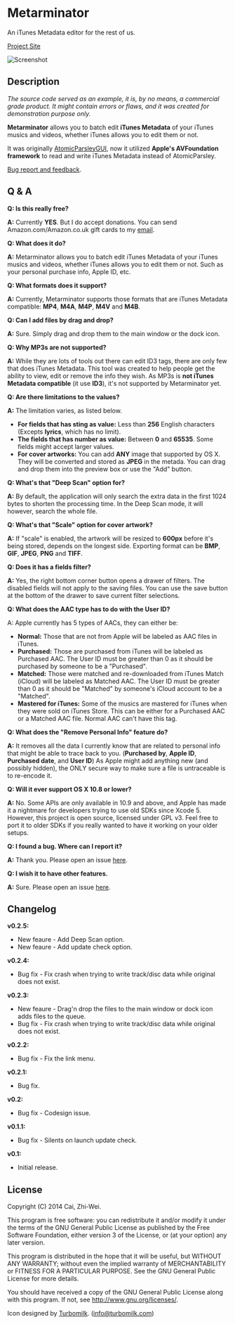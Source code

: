 Metarminator
============

An iTunes Metadata editor for the rest of us.

[Project Site](https://github.com/x43x61x69/Metarminator)

![Screenshot](https://dl.dropboxusercontent.com/s/h4r6j0qzofwsffx/Metarminator.png)



Description
-----------

*The source code served as an example, it is, by no means, a commercial grade product. It might contain errors or flaws, and it was created for demonstration purpose only.*

**Metarminator** allows you to batch edit **iTunes Metadata** of your iTunes musics and videos, whether iTunes allows you to edit them or not.

It was originally [AtomicParsleyGUI](https://github.com/x43x61x69/AtomicParsleyGUI), now it utilized **Apple's AVFoundation framework** to read and write iTunes Metadata instead of AtomicParsley.

[Bug report and feedback](https://github.com/x43x61x69/Metarminator/issues).


Q & A
-----

**Q: Is this really free?**

**A:** Currently **YES**. But I do accept donations. You can send Amazon.com/Amazon.co.uk gift cards to my [email](contact@reversi.ng).

**Q: What does it do?**

**A:** Metarminator allows you to batch edit iTunes Metadata of your iTunes musics and videos, whether iTunes allows you to edit them or not. Such as your personal purchase info, Apple ID, etc.

**Q: What formats does it support?**

**A:** Currently, Metarminator supports those formats that are iTunes Metadata compatible: **MP4**, **M4A**, **M4P**, **M4V** and **M4B**.

**Q: Can I add files by drag and drop?**

**A:** Sure. Simply drag and drop them to the main window or the dock icon.

**Q: Why MP3s are not supported?**

**A:** While they are lots of tools out there can edit ID3 tags, there are only few that does iTunes Metadata. This tool was created to help people get the ability to view, edit or remove the info they wish. As MP3s is **not iTunes Metadata compatible** (it use **ID3**), it's not supported by Metarminator yet.

**Q: Are there limitations to the values?**

**A:** The limitation varies, as listed below.

* **For fields that has sting as value:** Less than **256** English characters (Excepts **lyrics**, which has no limit).
* **The fields that has number as value:** Between **0** and **65535**. Some fields might accept larger values.
* **For cover artworks:** You can add **ANY** image that supported by OS X. They will be converted and stored as **JPEG** in the metada. You can drag and drop them into the preview box or use the "Add" button.

**Q: What's that "Deep Scan" option for?**

**A:** By default, the application will only search the extra data in the first 1024 bytes to shorten the processing time. In the Deep Scan mode, it will however, search the whole file.

**Q: What's that "Scale" option for cover artwork?**

**A:** If "scale" is enabled, the artwork will be resized to **600px** before it's being stored, depends on the longest side. Exporting format can be **BMP**, **GIF**, **JPEG**, **PNG** and **TIFF**.

**Q: Does it has a fields filter?**

**A:** Yes, the right bottom corner button opens a drawer of filters. The disabled fields will not apply to the saving files. You can use the save button at the bottom of the drawer to save current filter selections.

**Q: What does the AAC type has to do with the User ID?**

A: Apple currently has 5 types of AACs, they can either be:

* **Normal:** Those that are not from Apple will be labeled as AAC files in iTunes.
* **Purchased:** Those are purchased from iTunes will be labeled as Purchased AAC. The User ID must be greater than 0 as it should be purchased by someone to be a "Purchased".
* **Matched:** Those were matched and re-downloaded from iTunes Match (iCloud) will be labeled as Matched AAC. The User ID must be greater than 0 as it should be "Matched" by someone's iCloud account to be a "Matched".
* **Mastered for iTunes:** Some of the musics are mastered for iTunes when they were sold on iTunes Store. This can be either for a Purchased AAC or a Matched AAC file. Normal AAC can't have this tag.

**Q: What does the "Remove Personal Info" feature do?**

**A:** It removes all the data I currently know that are related to personal info that might be able to trace back to you. (**Purchased by**, **Apple ID**, **Purchased date**, and **User ID**) As Apple might add anything new (and possibly hidden), the ONLY secure way to make sure a file is untraceable is to re-encode it.


**Q: Will it ever support OS X 10.8 or lower?**

**A:** No. Some APIs are only available in 10.9 and above, and Apple has made it a nightmare for developers trying to use old SDKs since Xcode 5. However, this project is open source, licensed under GPL v3. Feel free to port it to older SDKs if you really wanted to have it working on your older setups.

**Q: I found a bug. Where can I report it?**

**A:** Thank you. Please open an issue [here](https://github.com/x43x61x69/Metarminator/issues).

**Q: I wish it to have other features.**

**A:** Sure. Please open an issue [here](https://github.com/x43x61x69/Metarminator/issues).



Changelog
---------

**v0.2.5:**

* New feaure - Add Deep Scan option.
* New feaure - Add update check option.

**v0.2.4:**

* Bug fix - Fix crash when trying to write track/disc data while original does not exist.

**v0.2.3:**

* New feaure - Drag'n drop the files to the main window or dock icon adds files to the queue.
* Bug fix - Fix crash when trying to write track/disc data while original does not exist.

**v0.2.2:**

* Bug fix - Fix the link menu.

**v0.2.1:**

* Bug fix.

**v0.2:**

* Bug fix - Codesign issue.

**v0.1.1:**

* Bug fix - Silents on launch update check.

**v0.1:**

* Initial release.



License
-------

Copyright (C) 2014  Cai, Zhi-Wei.

This program is free software: you can redistribute it and/or modify it under the terms of the GNU General Public License as published by the Free Software Foundation, either version 3 of the License, or (at your option) any later version.

This program is distributed in the hope that it will be useful, but WITHOUT ANY WARRANTY; without even the implied warranty of MERCHANTABILITY or FITNESS FOR A PARTICULAR PURPOSE.  See the GNU General Public License for more details.

You should have received a copy of the GNU General Public License along with this program. If not, see <http://www.gnu.org/licenses/>.

Icon designed by [Turbomilk](http://www.turbomilk.com). (info@turbomilk.com)

